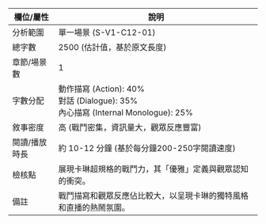 | 欄位/屬性 | 說明 |
|---|---|
| 分析範圍 | 單一場景 (S-V1-C12-01) |
| 總字數 | 2500 (估計值，基於原文長度) |
| 章節/場景數 | 1 |
| 字數分配 | 動作描寫 (Action): 40%<br>對話 (Dialogue): 35%<br>內心描寫 (Internal Monologue): 25% |
| 敘事密度 | 高 (戰鬥密集，資訊量大，觀眾反應豐富) |
| 閱讀/播放時長 | 約 10-12 分鐘 (基於每分鐘200-250字閱讀速度) |
| 檢核點 | 展現卡琳超規格的戰鬥力，其「優雅」定義與觀眾認知的衝突。 |
| 備註 | 戰鬥描寫和觀眾反應佔比較大，以呈現卡琳的獨特風格和直播的熱鬧氛圍。 |
